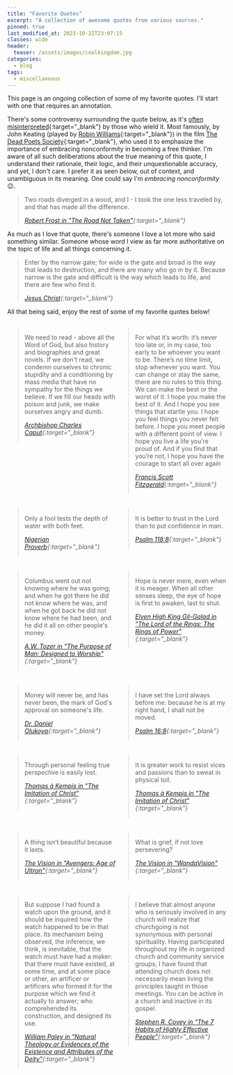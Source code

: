 ```yaml
---
title: "Favorite Quotes"
excerpt: "A collection of awesome quotes from various sources."
pinned: true
last_modified_at: 2023-10-22T23:07:15
classes: wide
header:
  teaser: /assets/images/coolkingdom.jpg
categories:
  - blog
tags:
  - miscellaneous
---
```


<style>
  .quote-container {
    display: grid;
    grid-template-columns: 1fr 1fr;
    grid-template-rows: 2fr;
    grid-column-gap: 5px;
    grid-row-gap: 5px;
    justify-items: stretch;
    align-items: start;
  }

  /* X-Small devices (portrait phones, less than 576px) */
  @media (max-width: 575.98px) {
    .quote-container {
      grid-template-columns: repeat(1, 1fr);
    }

    blockquote {
      margin: 1em 0 1em 0;
      border-bottom: 1px solid #cecfd1;
    }
  }

  /* Small devices (landscape phones, less than 768px) */
  @media (max-width: 767.98px) {
    .quote-container {
      grid-template-columns: repeat(1, 1fr);
    }

    blockquote {
      margin: 1em 0 1em 0;
      border-bottom: 1px solid #cecfd1;
    }
  }
</style>

This page is an ongoing collection of some of my favorite quotes. I'll start with one that requires an annotation.

There's some controversy surrounding the quote below, as it's [often misinterpreted](https://www.google.com/search?q=The+Road+Not+Taken+is+misinterpeted){:target="_blank"} by those who wield it. Most famously, by John Keating (played by [Robin Williams](https://en.wikipedia.org/wiki/Robin_Williams){:target="_blank"}) in the film [The Dead Poets Society](https://en.wikipedia.org/wiki/Dead_Poets_Society){:target="_blank"}, who used it to emphasize the importance of embracing nonconformity in becoming a free thinker. I'm aware of all such deliberations about the true meaning of this quote, I understand their rationale, their logic, and their unquestionable accuracy, and yet, I don't care. I prefer it as seen below, out of context, and unambiguous in its meaning. One could say I'm *embracing nonconformity* :wink:.

> Two roads diverged in a wood, and I - I took the one less traveled by, and that has made all the difference.
>
> <cite>[Robert Frost in "The Road Not Taken"](https://www.poetryfoundation.org/poems/44272/the-road-not-taken){:target="_blank"}</cite>

As much as I love that quote, there's someone I love a lot more who said something similar. Someone whose word I view as far more authoritative on the topic of life and all things concerning it.

> Enter by the narrow gate; for wide is the gate and broad is the way that leads to destruction, and there are many who go in by it. Because narrow is the gate and difficult is the way which leads to life, and there are few who find it.
>
> <cite>[Jesus Christ](https://www.biblegateway.com/passage/?search=Matthew+7%3A13&version=NKJV){:target="_blank"}</cite>

All that being said, enjoy the rest of some of my favorite quotes below!

<div class="quote-container" markdown="1">

> We need to read - above all the Word of God, but also history and biographies and great novels. If we don't read, we condemn ourselves to chronic stupidity and a conditioning by mass media that have no sympathy for the things we believe. If we fill our heads with poison and junk, we make ourselves angry and dumb.
>
> <cite>[Archbishop Charles Caput](https://catholicphilly.com/2017/07/homilies-speeches/whats-next-catholics-america-and-a-world-made-new/){:target="_blank"}</cite>


> For what it’s worth: it’s never too late or, in my case, too early to be whoever you want to be. There’s no time limit, stop whenever you want. You can change or stay the same, there are no rules to this thing. We can make the best or the worst of it. I hope you make the best of it. And I hope you see things that startle you. I hope you feel things you never felt before. I hope you meet people with a different point of view. I hope you live a life you’re proud of. And if you find that you’re not, I hope you have the courage to start all over again
>
> <cite>[Francis Scott Fitzgerald](https://www.goodreads.com/quotes/7452670-for-what-it-s-worth-it-s-never-too-late-or-in){:target="_blank"}</cite>


> Only a fool tests the depth of water with both feet.
>
> <cite>[Nigerian Proverb](https://www.educationworld.com/a_tsl/TM/WS_african_proverbs.shtml){:target="_blank"}</cite>


> It is better to trust in the Lord than to put confidence in man.
>
> <cite>[Psalm 118:8](https://www.biblegateway.com/passage/?search=Psalm+118&version=NKJV){:target="_blank"}</cite>


> Columbus went out not knowing where he was going; and when he got there he did not know where he was, and when he got back he did not know where he had been, and he did it all on other people's money.
>
> <cite>[A.W. Tozer in "The Purpose of Man: Designed to Worship"](https://www.google.com/search?q=The+Purpose+of+Man+A.W.+Tozer){:target="_blank"}</cite>


> Hope is never mere, even when it is meager. When all other senses sleep, the eye of hope is first to awaken, last to shut.
>
> <cite>[Elven High King Gil-Galad in "The Lord of the Rings: The Rings of Power"](https://en.wikipedia.org/wiki/The_Lord_of_the_Rings:_The_Rings_of_Power){:target="_blank"}</cite>


> Money will never be, and has never been, the mark of God's approval on someone's life.
>
> <cite>[Dr. Daniel Olukoya](https://www.google.com/search?q=Dr.+Daniel+Olukoya){:target="_blank"}</cite>


> I have set the Lord always before me: because he is at my right hand, I shall not be moved.
>
> <cite>[Psalm 16:8](https://www.biblegateway.com/passage/?search=Psalm+16%3A8&version=KJV){:target="_blank"}</cite>


> Through personal feeling true perspective is easily lost.
>
> <cite>[Thomas à  Kempis in "The Imitation of Christ"](https://en.wikipedia.org/wiki/The_Imitation_of_Christ){:target="_blank"}</cite>


> It is greater work to resist vices and passions than to sweat in physical toil.
>
> <cite>[Thomas à  Kempis in "The Imitation of Christ"](https://en.wikipedia.org/wiki/The_Imitation_of_Christ){:target="_blank"}</cite>


> A thing isn't beautiful because it lasts.
>
> <cite>[The Vision in "Avengers: Age of Ultron"](https://www.youtube.com/watch?v=SrSNQCa-C7A){:target="_blank"}</cite>


> What is grief, if not love persevering?
>
> <cite>[The Vision in "WandaVision"](https://www.youtube.com/watch?v=y6y0Dhj783w){:target="_blank"}</cite>


> But suppose I had found a watch upon the ground, and it should be inquired how the watch happened to be in that place. Its mechanism being observed, the inference, we think, is inevitable, that the watch must have had a maker: that there must have existed, at some time, and at some place or other, an artificer or artificers who formed it for the purpose which we find it actually to answer; who comprehended its construction, and designed its use.
>
> <cite>[William Paley in "Natural Theology or Evidences of the Existence and Attributes of the Deity"](https://en.wikipedia.org/wiki/Natural_Theology_or_Evidences_of_the_Existence_and_Attributes_of_the_Deity){:target="_blank"}</cite>


> I believe that almost anyone who is seriously involved in any church will realize that churchgoing is not synonymous with personal spirituality. Having participated throughout my life in organized church and community service groups, I have found that attending church does not necessarily mean living the principles taught in those meetings. You can be active in a church and inactive in its gospel.
>
> <cite>[Stephen R. Covey in "The 7 Habits of Highly Effective People"](https://en.wikipedia.org/wiki/The_7_Habits_of_Highly_Effective_People){:target="_blank"}</cite>

</div>
